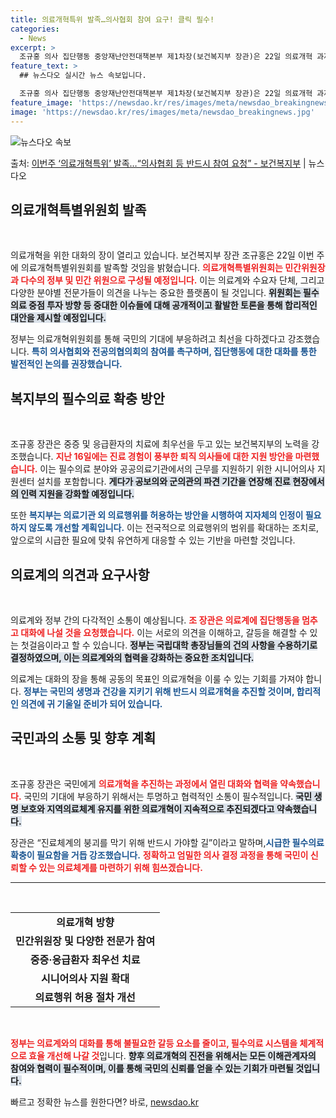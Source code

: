 ```yaml
---
title: 의료개혁특위 발족…의사협회 참여 요구! 클릭 필수!
categories:
  - News
excerpt: >
  조규홍 의사 집단행동 중앙재난안전대책본부 제1차장(보건복지부 장관)은 22일 의료개혁 과제에 대한 사회적 논…
feature_text: >
  ## 뉴스다오 실시간 뉴스 속보입니다.

  조규홍 의사 집단행동 중앙재난안전대책본부 제1차장(보건복지부 장관)은 22일 의료개혁 과제에 대한 사회적 논…
feature_image: 'https://newsdao.kr/res/images/meta/newsdao_breakingnews.jpg'
image: 'https://newsdao.kr/res/images/meta/newsdao_breakingnews.jpg'
---
```


![뉴스다오 속보](https://newsdao.kr/res/images/meta/newsdao_breakingnews.jpg)

<p>출처: <a href="https://newsdao.kr/3640" rel="dofollow">이번주 ‘의료개혁특위’ 발족…“의사협회 등 반드시 참여 요청”  - 보건복지부</a> | 뉴스다오</p>

<h2 data-ke-size="size26">의료개혁특별위원회 발족</h2>

<p data-ke-size="size16">&nbsp;</p>

의료개혁을 위한 대화의 장이 열리고 있습니다. 보건복지부 장관 조규홍은 22일 이번 주에 의료개혁특별위원회를 발족할 것임을 밝혔습니다. <b><span style="color: #ee2323;">의료개혁특별위원회는 민간위원장과 다수의 정부 및 민간 위원으로 구성될 예정입니다.</span></b> 이는 의료계와 수요자 단체, 그리고 다양한 분야별 전문가들이 의견을 나누는 중요한 플랫폼이 될 것입니다. <b><span style="background-color: #21538527;">위원회는 필수의료 중점 투자 방향 등 중대한 이슈들에 대해 공개적이고 활발한 토론을 통해 합리적인 대안을 제시할 예정입니다.</span></b> 

정부는 의료개혁위원회를 통해 국민의 기대에 부응하려고 최선을 다하겠다고 강조했습니다. <b><span style="color: #1a5490;">특히 의사협회와 전공의협의회의 참여를 촉구하며, 집단행동에 대한 대화를 통한 발전적인 논의를 권장했습니다.</span></b>

<p data-ke-size="size16"></p>

<h2 data-ke-size="size26">복지부의 필수의료 확충 방안</h2>

<p data-ke-size="size16">&nbsp;</p>

조규홍 장관은 중증 및 응급환자의 치료에 최우선을 두고 있는 보건복지부의 노력을 강조했습니다. <b><span style="color: #ee2323;">지난 16일에는 진료 경험이 풍부한 퇴직 의사들에 대한 지원 방안을 마련했습니다.</span></b> 이는 필수의료 분야와 공공의료기관에서의 근무를 지원하기 위한 시니어의사 지원센터 설치를 포함합니다. <b><span style="background-color: #21538527;">게다가 공보의와 군의관의 파견 기간을 연장해 진료 현장에서의 인력 지원을 강화할 예정입니다.</span></b>

또한 <b><span style="color: #1a5490;">복지부는 의료기관 외 의료행위를 허용하는 방안을 시행하여 지자체의 인정이 필요하지 않도록 개선할 계획입니다.</span></b> 이는 전국적으로 의료행위의 범위를 확대하는 조치로, 앞으로의 시급한 필요에 맞춰 유연하게 대응할 수 있는 기반을 마련할 것입니다.

<p data-ke-size="size16"></p>

<h2 data-ke-size="size26">의료계의 의견과 요구사항</h2>

<p data-ke-size="size16">&nbsp;</p>

의료계와 정부 간의 다각적인 소통이 예상됩니다. <b><span style="color: #ee2323;">조 장관은 의료계에 집단행동을 멈추고 대화에 나설 것을 요청했습니다.</span></b> 이는 서로의 의견을 이해하고, 갈등을 해결할 수 있는 첫걸음이라고 할 수 있습니다. <b><span style="background-color: #21538527;">정부는 국립대학 총장님들의 건의 사항을 수용하기로 결정하였으며, 이는 의료계와의 협력을 강화하는 중요한 조치입니다.</span></b> 

의료계는 대화의 장을 통해 공동의 목표인 의료개혁을 이룰 수 있는 기회를 가져야 합니다. <b><span style="color: #1a5490;">정부는 국민의 생명과 건강을 지키기 위해 반드시 의료개혁을 추진할 것이며, 합리적인 의견에 귀 기울일 준비가 되어 있습니다.</span></b>

<p data-ke-size="size16"></p>

<h2 data-ke-size="size26">국민과의 소통 및 향후 계획</h2>

<p data-ke-size="size16">&nbsp;</p>

조규홍 장관은 국민에게 <b><span style="color: #ee2323;">의료개혁을 추진하는 과정에서 열린 대화와 협력을 약속했습니다.</span></b> 국민의 기대에 부응하기 위해서는 투명하고 협력적인 소통이 필수적입니다. <b><span style="background-color: #21538527;">국민 생명 보호와 지역의료체계 유지를 위한 의료개혁이 지속적으로 추진되겠다고 약속했습니다.</span></b>

장관은 “진료체계의 붕괴를 막기 위해 반드시 가야할 길”이라고 말하며,<b><span style="color: #1a5490;">시급한 필수의료 확충이 필요함을 거듭 강조했습니다.</span></b> <b><span style="color: #ee2323;">정확하고 엄밀한 의사 결정 과정을 통해 국민이 신뢰할 수 있는 의료체계를 마련하기 위해 힘쓰겠습니다.</span></b>

<p data-ke-size="size16"></p>

<hr>

<p data-ke-size="size16">&nbsp;</p>

<table>
  <tr>
    <td style="text-align: center; height: 17px;"><b>의료개혁 방향</b></td>
  </tr>
  <tr>
    <td style="text-align: center; height: 17px;"><b>민간위원장 및 다양한 전문가 참여</b></td>
  </tr>
  <tr>
    <td style="text-align: center; height: 17px;"><b>중증·응급환자 최우선 치료</b></td>
  </tr>
  <tr>
    <td style="text-align: center; height: 17px;"><b>시니어의사 지원 확대</b></td>
  </tr>
  <tr>
    <td style="text-align: center; height: 17px;"><b>의료행위 허용 절차 개선</b></td>
  </tr>
</table>

<p data-ke-size="size16">&nbsp;</p>

<b><span style="color: #ee2323;">정부는 의료계와의 대화를 통해 불필요한 갈등 요소를 줄이고, 필수의료 시스템을 체계적으로 효율 개선해 나갈 것</span></b>입니다. <b><span style="background-color: #21538527;">향후 의료개혁의 진전을 위해서는 모든 이해관계자의 참여와 협력이 필수적이며, 이를 통해 국민의 신뢰를 얻을 수 있는 기회가 마련될 것입니다.</span></b> 

빠르고 정확한 뉴스를 원한다면? 바로, <a href="https://newsdao.kr" rel="dofollow">newsdao.kr</a>


